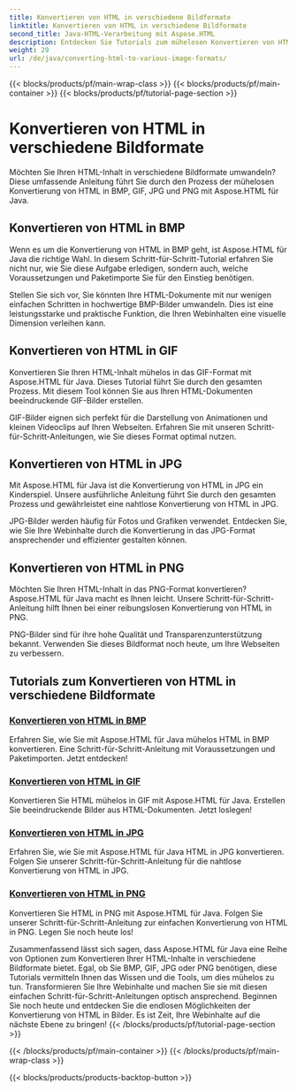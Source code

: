 ```yaml
---
title: Konvertieren von HTML in verschiedene Bildformate
linktitle: Konvertieren von HTML in verschiedene Bildformate
second_title: Java-HTML-Verarbeitung mit Aspose.HTML
description: Entdecken Sie Tutorials zum mühelosen Konvertieren von HTML in BMP, GIF, JPG und PNG mit Aspose.HTML für Java. Erstellen Sie beeindruckende Bilder aus HTML-Dokumenten.
weight: 29
url: /de/java/converting-html-to-various-image-formats/
---
```


{{< blocks/products/pf/main-wrap-class >}}
{{< blocks/products/pf/main-container >}}
{{< blocks/products/pf/tutorial-page-section >}}

# Konvertieren von HTML in verschiedene Bildformate


Möchten Sie Ihren HTML-Inhalt in verschiedene Bildformate umwandeln? Diese umfassende Anleitung führt Sie durch den Prozess der mühelosen Konvertierung von HTML in BMP, GIF, JPG und PNG mit Aspose.HTML für Java. 

## Konvertieren von HTML in BMP

Wenn es um die Konvertierung von HTML in BMP geht, ist Aspose.HTML für Java die richtige Wahl. In diesem Schritt-für-Schritt-Tutorial erfahren Sie nicht nur, wie Sie diese Aufgabe erledigen, sondern auch, welche Voraussetzungen und Paketimporte Sie für den Einstieg benötigen.

Stellen Sie sich vor, Sie könnten Ihre HTML-Dokumente mit nur wenigen einfachen Schritten in hochwertige BMP-Bilder umwandeln. Dies ist eine leistungsstarke und praktische Funktion, die Ihren Webinhalten eine visuelle Dimension verleihen kann.

## Konvertieren von HTML in GIF

Konvertieren Sie Ihren HTML-Inhalt mühelos in das GIF-Format mit Aspose.HTML für Java. Dieses Tutorial führt Sie durch den gesamten Prozess. Mit diesem Tool können Sie aus Ihren HTML-Dokumenten beeindruckende GIF-Bilder erstellen.

GIF-Bilder eignen sich perfekt für die Darstellung von Animationen und kleinen Videoclips auf Ihren Webseiten. Erfahren Sie mit unseren Schritt-für-Schritt-Anleitungen, wie Sie dieses Format optimal nutzen.

## Konvertieren von HTML in JPG

Mit Aspose.HTML für Java ist die Konvertierung von HTML in JPG ein Kinderspiel. Unsere ausführliche Anleitung führt Sie durch den gesamten Prozess und gewährleistet eine nahtlose Konvertierung von HTML in JPG.

JPG-Bilder werden häufig für Fotos und Grafiken verwendet. Entdecken Sie, wie Sie Ihre Webinhalte durch die Konvertierung in das JPG-Format ansprechender und effizienter gestalten können.

## Konvertieren von HTML in PNG

Möchten Sie Ihren HTML-Inhalt in das PNG-Format konvertieren? Aspose.HTML für Java macht es Ihnen leicht. Unsere Schritt-für-Schritt-Anleitung hilft Ihnen bei einer reibungslosen Konvertierung von HTML in PNG.

PNG-Bilder sind für ihre hohe Qualität und Transparenzunterstützung bekannt. Verwenden Sie dieses Bildformat noch heute, um Ihre Webseiten zu verbessern.

## Tutorials zum Konvertieren von HTML in verschiedene Bildformate
### [Konvertieren von HTML in BMP](./convert-html-to-bmp/)
Erfahren Sie, wie Sie mit Aspose.HTML für Java mühelos HTML in BMP konvertieren. Eine Schritt-für-Schritt-Anleitung mit Voraussetzungen und Paketimporten. Jetzt entdecken!
### [Konvertieren von HTML in GIF](./convert-html-to-gif/)
Konvertieren Sie HTML mühelos in GIF mit Aspose.HTML für Java. Erstellen Sie beeindruckende Bilder aus HTML-Dokumenten. Jetzt loslegen!
### [Konvertieren von HTML in JPG](./convert-html-to-jpg/)
Erfahren Sie, wie Sie mit Aspose.HTML für Java HTML in JPG konvertieren. Folgen Sie unserer Schritt-für-Schritt-Anleitung für die nahtlose Konvertierung von HTML in JPG.
### [Konvertieren von HTML in PNG](./convert-html-to-png/)
Konvertieren Sie HTML in PNG mit Aspose.HTML für Java. Folgen Sie unserer Schritt-für-Schritt-Anleitung zur einfachen Konvertierung von HTML in PNG. Legen Sie noch heute los!

Zusammenfassend lässt sich sagen, dass Aspose.HTML für Java eine Reihe von Optionen zum Konvertieren Ihrer HTML-Inhalte in verschiedene Bildformate bietet. Egal, ob Sie BMP, GIF, JPG oder PNG benötigen, diese Tutorials vermitteln Ihnen das Wissen und die Tools, um dies mühelos zu tun. Transformieren Sie Ihre Webinhalte und machen Sie sie mit diesen einfachen Schritt-für-Schritt-Anleitungen optisch ansprechend. Beginnen Sie noch heute und entdecken Sie die endlosen Möglichkeiten der Konvertierung von HTML in Bilder. Es ist Zeit, Ihre Webinhalte auf die nächste Ebene zu bringen!
{{< /blocks/products/pf/tutorial-page-section >}}

{{< /blocks/products/pf/main-container >}}
{{< /blocks/products/pf/main-wrap-class >}}

{{< blocks/products/products-backtop-button >}}
